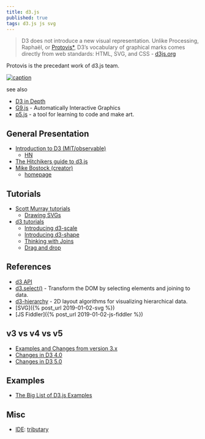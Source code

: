 ```yaml
---
title: d3.js
published: true
tags: d3.js js svg
---
```

> D3 does not introduce a new visual representation. Unlike Processing, Raphaël, or [Protovis*](http://mbostock.github.io/protovis/), D3’s vocabulary of graphical marks comes directly from web standards: HTML, SVG, and CSS - [d3js.org](https://d3js.org/)

Protovis is the precedant work of d3.js team.

[![caption](https://cdn-images-1.medium.com/max/1818/1*KfsnI5vicI0ozs1uP85Pfg.png)](https://d3js.org/)

see also
- [	D3 in Depth](https://news.ycombinator.com/item?id=40378791)
- [	G9.js](https://news.ycombinator.com/item?id=37058674) - Automatically Interactive Graphics
- [p5.js](https://p5js.org/) - a tool for learning to code and make art.


## General Presentation
- [Introduction to D3 (MIT/observable)](https://observablehq.com/@mitvis/introduction-to-d3)
	- [HN](https://news.ycombinator.com/item?id=22476930)
- [The Hitchikers guide to d3.js](https://medium.com/@enjalot/the-hitchhikers-guide-to-d3-js-a8552174733a)    
- [Mike Bostock (creator)](https://www.reddit.com/r/dataisbeautiful/comments/3k3if4/hi_im_mike_bostock_creator_of_d3js_and_a_former/)
    -  [homepage](https://bost.ocks.org/mike/)

## Tutorials
- [Scott Murray tutorials](http://alignedleft.com/tutorials/d3/)
    - [Drawing SVGs](https://alignedleft.com/tutorials/d3/drawing-svgs)
- [d3 tutorials](https://github.com/d3/d3/wiki/Tutorials)
   - [Introducing d3-scale](https://medium.com/@mbostock/introducing-d3-scale-61980c51545f)
   - [Introducing d3-shape](https://medium.com/@mbostock/introducing-d3-shape-73f8367e6d12)
   - [Thinking with Joins](https://bost.ocks.org/mike/join/)
   - [Drag and drop](https://octoperf.com/blog/2018/04/18/d3-js-drag-and-drop-tutorial/)

## References
- [d3 API](https://github.com/d3/d3/blob/master/API.md#d3-api-reference)
- [d3.select()](https://github.com/d3/d3-selection) - Transform the DOM by selecting elements and joining to data.
- [d3-hierarchy](https://github.com/d3/d3-hierarchy#d3-hierarchy) - 2D layout algorithms for visualizing hierarchical data. 
- [SVG]({% post_url 2019-01-02-svg %})
- [JS Fiddler]({% post_url 2019-01-02-js-fiddler %})

## v3 vs v4 vs v5
- [Examples and Changes from version 3.x](http://denvycom.com/blog/d3-js-version-4-x-examples-and-changes-from-version-3-x/)
- [Changes in D3 4.0](https://github.com/d3/d3/blob/master/CHANGES.md#changes-in-d3-40)
- [Changes in D3 5.0](https://github.com/d3/d3/blob/master/CHANGES.md#changes-in-d3-50)

## Examples

- [The Big List of D3.js Examples](http://christopheviau.com/d3list/)
## Misc
- [IDE](https://softwarerecs.stackexchange.com/questions/11272/recommended-ide-for-d3-js): [tributary](http://tributary.io/inlet/4653053)
